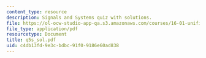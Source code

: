 ```yaml
---
content_type: resource
description: Signals and Systems quiz with solutions.
file: https://ol-ocw-studio-app-qa.s3.amazonaws.com/courses/16-01-unified-engineering-i-ii-iii-iv-fall-2005-spring-2006/c4db13fd9e3cbdbc91f09186e60ad838_q5s_sol.pdf
file_type: application/pdf
resourcetype: Document
title: q5s_sol.pdf
uid: c4db13fd-9e3c-bdbc-91f0-9186e60ad838
---
```


